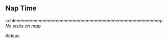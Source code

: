 ## Nap Time
schleeeeeeeeeeeeeeeeeeeeeeeeeeeeeeeeeeeeeeeeeeeeeeeeeeeeeeeep
*No visits on map*

#ideas